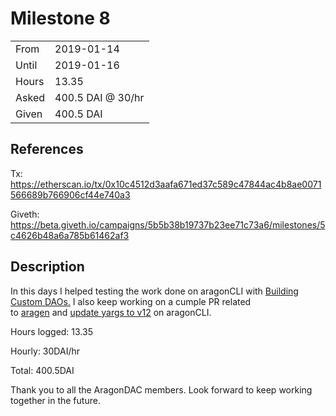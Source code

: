# Milestone 8

|       |                   |
| ----- | ----------------- |
| From  | 2019-01-14        |
| Until | 2019-01-16        |
| Hours | 13.35             |
| Asked | 400.5 DAI @ 30/hr |
| Given | 400.5 DAI         |

## References

Tx: <https://etherscan.io/tx/0x10c4512d3aafa671ed37c589c47844ac4b8ae0071566689b766906cf44e740a3>

Giveth: <https://beta.giveth.io/campaigns/5b5b38b19737b23ee71c73a6/milestones/5c4626b48a6a785b61462af3>

## Description

In this days I helped testing the work done on aragonCLI with [Building Custom DAOs.](https://github.com/aragon/aragon-cli/issues/299) I also keep working on a cumple PR related to [aragen](https://github.com/aragon/aragen/pull/24) and [update yargs to v12](https://github.com/aragon/aragon-cli/pull/248) on aragonCLI.

Hours logged: 13.35

Hourly: 30DAI/hr

Total: 400.5DAI

Thank you to all the AragonDAC members. Look forward to keep working together in the future.
